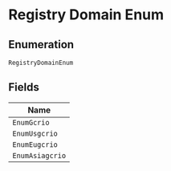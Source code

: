 
# Registry Domain Enum

## Enumeration

`RegistryDomainEnum`

## Fields

| Name |
|  --- |
| `EnumGcrio` |
| `EnumUsgcrio` |
| `EnumEugcrio` |
| `EnumAsiagcrio` |

